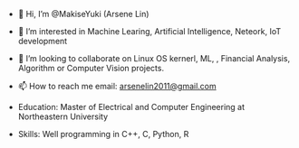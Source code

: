 - 👋 Hi, I’m @MakiseYuki (Arsene Lin)
- 👀 I’m interested in Machine Learing, Artificial Intelligence, Neteork, IoT development
- 💞️ I’m looking to collaborate on Linux OS kernerl, ML, , Financial Analysis, Algorithm or Computer Vision projects.
- 📫 How to reach me email: arsenelin2011@gmail.com

- Education: Master of Electrical and Computer Engineering at Northeastern University
- Skills: Well programming in C++, C, Python, R

<!---
MakiseYuki/MakiseYuki is a ✨ special ✨ repository because its `README.md` (this file) appears on your GitHub profile.
You can click the Preview link to take a look at your changes.
--->
